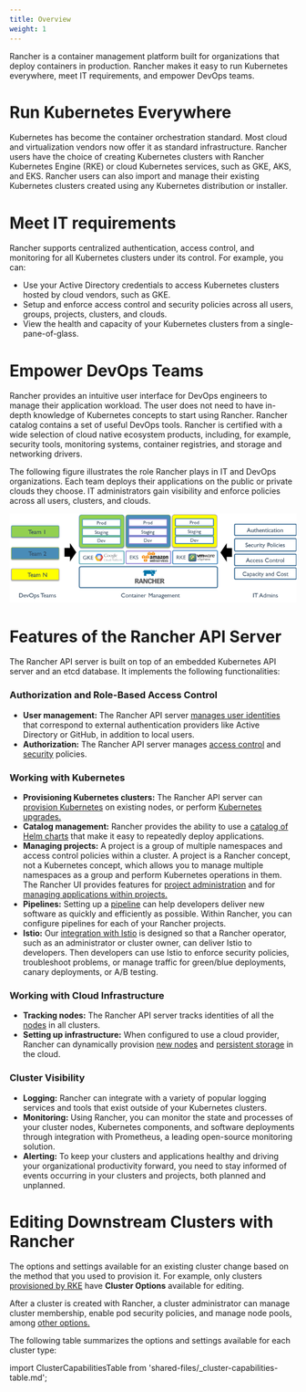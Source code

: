 ```yaml
---
title: Overview
weight: 1
---
```

Rancher is a container management platform built for organizations that deploy containers in production. Rancher makes it easy to run Kubernetes everywhere, meet IT requirements, and empower DevOps teams.

# Run Kubernetes Everywhere

Kubernetes has become the container orchestration standard. Most cloud and virtualization vendors now offer it as standard infrastructure. Rancher users have the choice of creating Kubernetes clusters with Rancher Kubernetes Engine (RKE) or cloud Kubernetes services, such as GKE, AKS, and EKS. Rancher users can also import and manage their existing Kubernetes clusters created using any Kubernetes distribution or installer.

# Meet IT requirements

Rancher supports centralized authentication, access control, and monitoring for all Kubernetes clusters under its control. For example, you can:

- Use your Active Directory credentials to access Kubernetes clusters hosted by cloud vendors, such as GKE.
- Setup and enforce access control and security policies across all users, groups, projects, clusters, and clouds.
- View the health and capacity of your Kubernetes clusters from a single-pane-of-glass.

# Empower DevOps Teams

Rancher provides an intuitive user interface for DevOps engineers to manage their application workload. The user does not need to have in-depth knowledge of Kubernetes concepts to start using Rancher. Rancher catalog contains a set of useful DevOps tools. Rancher is certified with a wide selection of cloud native ecosystem products, including, for example, security tools, monitoring systems, container registries, and storage and networking drivers.

The following figure illustrates the role Rancher plays in IT and DevOps organizations. Each team deploys their applications on the public or private clouds they choose. IT administrators gain visibility and enforce policies across all users, clusters, and clouds.

![Platform](/img/platform.png)

# Features of the Rancher API Server

The Rancher API server is built on top of an embedded Kubernetes API server and an etcd database. It implements the following functionalities:

### Authorization and Role-Based Access Control

-  **User management:** The Rancher API server [manages user identities](../../pages-for-subheaders/about-authentication.md) that correspond to external authentication providers like Active Directory or GitHub, in addition to local users.
-	**Authorization:** The Rancher API server manages [access control](../../pages-for-subheaders/manage-role-based-access-control-rbac.md) and [security](../../how-to-guides/advanced-user-guides/authentication-permissions-and-global-configuration/create-pod-security-policies.md) policies.

### Working with Kubernetes

- **Provisioning Kubernetes clusters:** The Rancher API server can [provision Kubernetes](../../pages-for-subheaders/kubernetes-clusters-in-rancher-setup.md) on existing nodes, or perform [Kubernetes upgrades.](../installation-and-upgrade/upgrade-and-roll-back-kubernetes.md)
- **Catalog management:** Rancher provides the ability to use a [catalog of Helm charts](catalog/) that make it easy to repeatedly deploy applications.
- **Managing projects:** A project is a group of multiple namespaces and access control policies within a cluster. A project is a Rancher concept, not a Kubernetes concept, which allows you to manage multiple namespaces as a group and perform Kubernetes operations in them. The Rancher UI provides features for [project administration](../../pages-for-subheaders/manage-projects.md) and for [managing applications within projects.](../../pages-for-subheaders/kubernetes-resources-setup.md)
- **Pipelines:** Setting up a [pipeline](../../how-to-guides/advanced-user-guides/manage-projects/ci-cd-pipelines.md) can help developers deliver new software as quickly and efficiently as possible. Within Rancher, you can configure pipelines for each of your Rancher projects.
- **Istio:** Our [integration with Istio](../../pages-for-subheaders/istio.md) is designed so that a Rancher operator, such as an administrator or cluster owner, can deliver Istio to developers. Then developers can use Istio to enforce security policies, troubleshoot problems, or manage traffic for green/blue deployments, canary deployments, or A/B testing.

### Working with Cloud Infrastructure

-  **Tracking nodes:** The Rancher API server tracks identities of all the [nodes](../../how-to-guides/advanced-user-guides/manage-clusters/nodes-and-node-pools.md) in all clusters.
- **Setting up infrastructure:**  When configured to use a cloud provider, Rancher can dynamically provision [new nodes](../../pages-for-subheaders/use-new-nodes-in-an-infra-provider.md) and [persistent storage](../../pages-for-subheaders/create-kubernetes-persistent-storage.md) in the cloud.

### Cluster Visibility

- **Logging:** Rancher can integrate with a variety of popular logging services and tools that exist outside of your Kubernetes clusters.
- **Monitoring:** Using Rancher, you can monitor the state and processes of your cluster nodes, Kubernetes components, and software deployments through integration with Prometheus, a leading open-source monitoring solution.
- **Alerting:** To keep your clusters and applications healthy and driving your organizational productivity forward, you need to stay informed of events occurring in your clusters and projects, both planned and unplanned.

# Editing Downstream Clusters with Rancher

The options and settings available for an existing cluster change based on the method that you used to provision it. For example, only clusters [provisioned by RKE](../../pages-for-subheaders/launch-kubernetes-with-rancher.md) have **Cluster Options** available for editing.

After a cluster is created with Rancher, a cluster administrator can manage cluster membership, enable pod security policies, and manage node pools, among [other options.](../../pages-for-subheaders/cluster-configuration.md)

The following table summarizes the options and settings available for each cluster type:

import ClusterCapabilitiesTable from 'shared-files/_cluster-capabilities-table.md';

<ClusterCapabilitiesTable />
